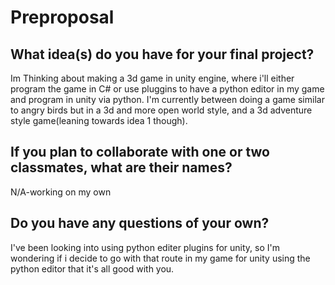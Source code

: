 # Preproposal

## What idea(s) do you have for your final project?

Im Thinking about making a 3d game in unity engine, where i'll either program the game in C# or use pluggins to have a python editor in my game and program in unity via python. I'm currently between doing a game similar to angry birds but in a 3d and more open world style, and a 3d adventure style game(leaning towards idea 1 though).

## If you plan to collaborate with one or two classmates, what are their names?

N/A-working on my own

## Do you have any questions of your own?

I've been looking into using python editer plugins for unity, so I'm wondering if i decide to go with that route in my game for unity using the python editor that it's all good with you.
